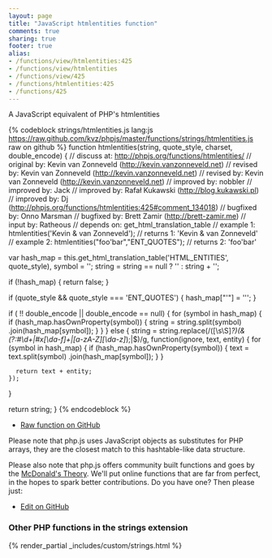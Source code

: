 ```yaml
---
layout: page
title: "JavaScript htmlentities function"
comments: true
sharing: true
footer: true
alias:
- /functions/view/htmlentities:425
- /functions/view/htmlentities
- /functions/view/425
- /functions/htmlentities:425
- /functions/425
---
```

<!-- Generated by Rakefile:build -->
A JavaScript equivalent of PHP's htmlentities

{% codeblock strings/htmlentities.js lang:js https://raw.github.com/kvz/phpjs/master/functions/strings/htmlentities.js raw on github %}
function htmlentities(string, quote_style, charset, double_encode) {
  //  discuss at: http://phpjs.org/functions/htmlentities/
  // original by: Kevin van Zonneveld (http://kevin.vanzonneveld.net)
  //  revised by: Kevin van Zonneveld (http://kevin.vanzonneveld.net)
  //  revised by: Kevin van Zonneveld (http://kevin.vanzonneveld.net)
  // improved by: nobbler
  // improved by: Jack
  // improved by: Rafał Kukawski (http://blog.kukawski.pl)
  // improved by: Dj (http://phpjs.org/functions/htmlentities:425#comment_134018)
  // bugfixed by: Onno Marsman
  // bugfixed by: Brett Zamir (http://brett-zamir.me)
  //    input by: Ratheous
  //  depends on: get_html_translation_table
  //   example 1: htmlentities('Kevin & van Zonneveld');
  //   returns 1: 'Kevin &amp; van Zonneveld'
  //   example 2: htmlentities("foo'bar","ENT_QUOTES");
  //   returns 2: 'foo&#039;bar'

  var hash_map = this.get_html_translation_table('HTML_ENTITIES', quote_style),
    symbol = '';
  string = string == null ? '' : string + '';

  if (!hash_map) {
    return false;
  }

  if (quote_style && quote_style === 'ENT_QUOTES') {
    hash_map["'"] = '&#039;';
  }

  if ( !! double_encode || double_encode == null) {
    for (symbol in hash_map) {
      if (hash_map.hasOwnProperty(symbol)) {
        string = string.split(symbol)
          .join(hash_map[symbol]);
      }
    }
  } else {
    string = string.replace(/([\s\S]*?)(&(?:#\d+|#x[\da-f]+|[a-zA-Z][\da-z]*);|$)/g, function(ignore, text, entity) {
      for (symbol in hash_map) {
        if (hash_map.hasOwnProperty(symbol)) {
          text = text.split(symbol)
            .join(hash_map[symbol]);
        }
      }

      return text + entity;
    });
  }

  return string;
}
{% endcodeblock %}

 - [Raw function on GitHub](https://github.com/kvz/phpjs/blob/master/functions/strings/htmlentities.js)

Please note that php.js uses JavaScript objects as substitutes for PHP arrays, they are 
the closest match to this hashtable-like data structure. 

Please also note that php.js offers community built functions and goes by the 
[McDonald's Theory](https://medium.com/what-i-learned-building/9216e1c9da7d). We'll put online 
functions that are far from perfect, in the hopes to spark better contributions. 
Do you have one? Then please just: 

 - [Edit on GitHub](https://github.com/kvz/phpjs/edit/master/functions/strings/htmlentities.js)


### Other PHP functions in the strings extension
{% render_partial _includes/custom/strings.html %}
